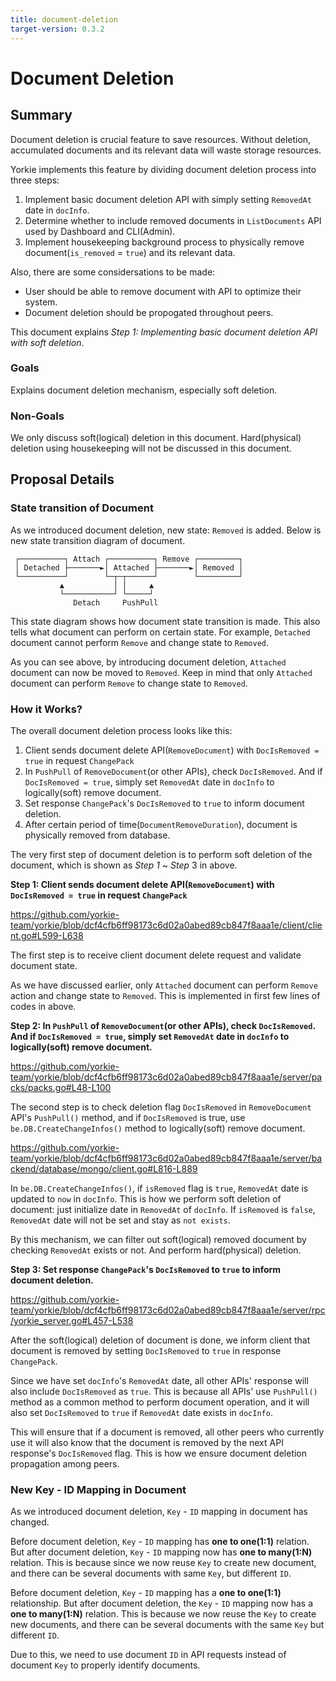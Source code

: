 ```yaml
---
title: document-deletion
target-version: 0.3.2
---
```


# Document Deletion

## Summary

Document deletion is crucial feature to save resources. Without deletion, accumulated documents and its relevant data will waste storage resources.

Yorkie implements this feature by dividing document deletion process into three steps:

1. Implement basic document deletion API with simply setting `RemovedAt` date in `docInfo`.
2. Determine whether to include removed documents in `ListDocuments` API used by Dashboard and CLI(Admin).
3. Implement housekeeping background process to physically remove document(`is_removed` = `true`) and its relevant data.
   
Also, there are some considersations to be made:

- User should be able to remove document with API to optimize their system.
- Document deletion should be propogated throughout peers.

This document explains _Step 1: Implementing basic document deletion API with soft deletion_.

### Goals

Explains document deletion mechanism, especially soft deletion.

### Non-Goals

We only discuss soft(logical) deletion in this document. Hard(physical) deletion using housekeeping will not be discussed in this document.

## Proposal Details

### State transition of Document

As we introduced document deletion, new state: `Removed` is added. Below is new state transition diagram of document.

```
 ┌──────────┐ Attach ┌──────────┐ Remove ┌─────────┐
 │ Detached ├───────►│ Attached ├───────►│ Removed │
 └──────────┘        └─┬─┬──────┘        └─────────┘
           ▲           │ │     ▲
           └───────────┘ └─────┘
              Detach     PushPull
```

This state diagram shows how document state transition is made. This also tells what document can perform on certain state. For example, `Detached` document cannot perform `Remove` and change state to `Removed`.

As you can see above, by introducing document deletion, `Attached` document can now be moved to `Removed`. Keep in mind that only `Attached` document can perform `Remove` to change state to `Removed`.

### How it Works?

The overall document deletion process looks like this:

1. Client sends document delete API(`RemoveDocument`) with  `DocIsRemoved = true` in request `ChangePack`
2. In `PushPull` of `RemoveDocument`(or other APIs), check `DocIsRemoved`. And if `DocIsRemoved = true`, simply set `RemovedAt` date in `docInfo` to logically(soft) remove document.
3. Set response `ChangePack`'s `DocIsRemoved` to `true` to inform document deletion.
4. After certain period of time(`DocumentRemoveDuration`), document is physically removed from database.

The very first step of document deletion is to perform soft deletion of the document, which is shown as _Step 1_ ~ _Step_ 3 in above.

**Step 1: Client sends document delete API(`RemoveDocument`) with  `DocIsRemoved = true` in request `ChangePack`**

https://github.com/yorkie-team/yorkie/blob/dcf4cfb6ff98173c6d02a0abed89cb847f8aaa1e/client/client.go#L599-L638

The first step is to receive client document delete request and validate document state.

As we have discussed earlier, only `Attached` document can perform `Remove` action and change state to `Removed`. This is implemented in first few lines of codes in above.

**Step 2: In `PushPull` of `RemoveDocument`(or other APIs), check `DocIsRemoved`. And if `DocIsRemoved = true`, simply set `RemovedAt` date in `docInfo` to logically(soft) remove document.**

https://github.com/yorkie-team/yorkie/blob/dcf4cfb6ff98173c6d02a0abed89cb847f8aaa1e/server/packs/packs.go#L48-L100

The second step is to check deletion flag `DocIsRemoved` in `RemoveDocument` API's `PushPull()` method, and if `DocIsRemoved` is true, use `be.DB.CreateChangeInfos()` method to logically(soft) remove document.

https://github.com/yorkie-team/yorkie/blob/dcf4cfb6ff98173c6d02a0abed89cb847f8aaa1e/server/backend/database/mongo/client.go#L816-L889

In `be.DB.CreateChangeInfos()`, if `isRemoved` flag is `true`,  `RemovedAt` date is updated to `now` in `docInfo`. This is how we perform soft deletion of document: just initialize date in `RemovedAt` of `docInfo`. If `isRemoved` is `false`, `RemovedAt` date will not be set and stay as `not exists`.

By this mechanism, we can filter out soft(logical) removed document by checking `RemovedAt` exists or not. And perform hard(physical) deletion.

**Step 3: Set response `ChangePack`'s `DocIsRemoved` to `true` to inform document deletion.**

https://github.com/yorkie-team/yorkie/blob/dcf4cfb6ff98173c6d02a0abed89cb847f8aaa1e/server/rpc/yorkie_server.go#L457-L538

After the soft(logical) deletion of document is done, we inform client that document is removed by setting `DocIsRemoved` to `true` in response `ChangePack`.

Since we have set `docInfo`'s `RemovedAt` date, all other APIs' response will also include `DocIsRemoved` as `true`. This is because all APIs' use `PushPull()` method as a common method to perform document operation, and it will also set `DocIsRemoved` to `true` if `RemovedAt` date exists in `docInfo`.

This will ensure that if a document is removed, all other peers who currently use it will also know that the document is removed by the next API response's `DocIsRemoved` flag. This is how we ensure document deletion propagation among peers.

### New Key - ID Mapping in Document

As we introduced document deletion, `Key` - `ID` mapping in document has changed.

Before document deletion, `Key` - `ID` mapping has **one to one(1:1)** relation. But after document deletion, `Key` - `ID` mapping now has **one to many(1:N)** relation. This is because since we now reuse `Key` to create new document, and there can be several documents with same `Key`, but different `ID`.

Before document deletion, `Key` - `ID` mapping has a **one to one(1:1)** relationship. But after document deletion, the `Key` - `ID` mapping now has a **one to many(1:N)** relation. This is because we now reuse the `Key` to create new documents, and there can be several documents with the same `Key` but different `ID`.

Due to this, we need to use document `ID` in API requests instead of document `Key` to properly identify documents.
